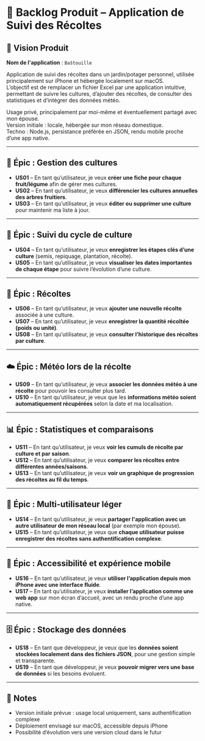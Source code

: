 # 🧺 Backlog Produit – Application de Suivi des Récoltes

## 🎯 Vision Produit

**Nom de l'application** : `Baštouille`

Application de suivi des récoltes dans un jardin/potager personnel, utilisée principalement sur iPhone et hébergée localement sur macOS.  
L’objectif est de remplacer un fichier Excel par une application intuitive, permettant de suivre les cultures, d’ajouter des récoltes, de consulter des statistiques et d’intégrer des données météo.

Usage privé, principalement par moi-même et éventuellement partagé avec mon épouse.  
Version initiale : locale, hébergée sur mon réseau domestique.  
Techno : Node.js, persistance préférée en JSON, rendu mobile proche d’une app native.

---

## 📘 Épic : Gestion des cultures

- **US01** – En tant qu’utilisateur, je veux **créer une fiche pour chaque fruit/légume** afin de gérer mes cultures.  
- **US02** – En tant qu’utilisateur, je veux **différencier les cultures annuelles des arbres fruitiers**.  
- **US03** – En tant qu’utilisateur, je veux **éditer ou supprimer une culture** pour maintenir ma liste à jour.  

---

## 🌱 Épic : Suivi du cycle de culture

- **US04** – En tant qu’utilisateur, je veux **enregistrer les étapes clés d’une culture** (semis, repiquage, plantation, récolte).  
- **US05** – En tant qu’utilisateur, je veux **visualiser les dates importantes de chaque étape** pour suivre l’évolution d’une culture.  

---

## 🧺 Épic : Récoltes

- **US06** – En tant qu’utilisateur, je veux **ajouter une nouvelle récolte** associée à une culture.  
- **US07** – En tant qu’utilisateur, je veux **enregistrer la quantité récoltée (poids ou unité)**.  
- **US08** – En tant qu’utilisateur, je veux **consulter l’historique des récoltes par culture**.  

---

## ☁️ Épic : Météo lors de la récolte

- **US09** – En tant qu’utilisateur, je veux **associer les données météo à une récolte** pour pouvoir les consulter plus tard.  
- **US10** – En tant qu’utilisateur, je veux que les **informations météo soient automatiquement récupérées** selon la date et ma localisation.  

---

## 📊 Épic : Statistiques et comparaisons

- **US11** – En tant qu’utilisateur, je veux **voir les cumuls de récolte par culture et par saison**.  
- **US12** – En tant qu’utilisateur, je veux **comparer les récoltes entre différentes années/saisons**.  
- **US13** – En tant qu’utilisateur, je veux **voir un graphique de progression des récoltes au fil du temps**.  

---

## 👥 Épic : Multi-utilisateur léger

- **US14** – En tant qu’utilisateur, je veux **partager l'application avec un autre utilisateur de mon réseau local** (par exemple mon épouse).  
- **US15** – En tant qu’utilisateur, je veux que **chaque utilisateur puisse enregistrer des récoltes sans authentification complexe**.  

---

## 📱 Épic : Accessibilité et expérience mobile

- **US16** – En tant qu’utilisateur, je veux **utiliser l’application depuis mon iPhone avec une interface fluide**.  
- **US17** – En tant qu’utilisateur, je veux **installer l’application comme une web app** sur mon écran d’accueil, avec un rendu proche d’une app native.  

---

## 🗄️ Épic : Stockage des données

- **US18** – En tant que développeur, je veux que les **données soient stockées localement dans des fichiers JSON**, pour une gestion simple et transparente.  
- **US19** – En tant que développeur, je veux **pouvoir migrer vers une base de données** si les besoins évoluent.  

---

## 📌 Notes

- Version initiale prévue : usage local uniquement, sans authentification complexe
- Déploiement envisagé sur macOS, accessible depuis iPhone
- Possibilité d’évolution vers une version cloud dans le futur